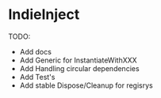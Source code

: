 # IndieInject
 
TODO:
- Add docs
- Add Generic for InstantiateWithXXX
- Add Handling circular dependencies
- Add Test's
- Add stable Dispose/Cleanup for regisrys
